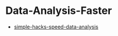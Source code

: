 # Data-Analysis-Faster
- [simple-hacks-speed-data-analysis](https://www.kdnuggets.com/2019/07/10-simple-hacks-speed-data-analysis-python.html)
